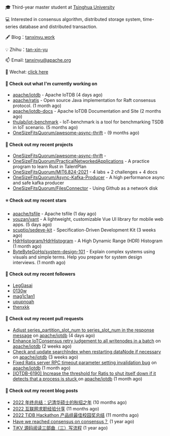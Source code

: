 🎓 Third-year master student at [Tsinghua University](https://www.tsinghua.edu.cn/)

💻 Interested in consensus algorithm, distributed storage system, time-series database and distributed transaction.

🖋 Blog：[tanxinyu.work](https://tanxinyu.work)

💡 Zhihu：[tan-xin-yu](https://www.zhihu.com/people/tan-xin-yu-22)

📫 Email: [tanxinyu@apache.org](mailto:tanxinyu@apache.org)

💬 Wechat: [click here](https://github.com/LebronAl/LebronAl/issues/1)

#### 👷 Check out what I'm currently working on

- [apache/iotdb](https://github.com/apache/iotdb) - Apache IoTDB (4 days ago)
- [apache/ratis](https://github.com/apache/ratis) - Open source Java implementation for Raft consensus protocol. (1 month ago)
- [apache/iotdb-docs](https://github.com/apache/iotdb-docs) - Apache IoTDB Documentation and Site (2 months ago)
- [thulab/iot-benchmark](https://github.com/thulab/iot-benchmark) - IoT-benchmark is a tool for benchmarking TSDB in IoT scenario. (5 months ago)
- [OneSizeFitsQuorum/awesome-async-thrift](https://github.com/OneSizeFitsQuorum/awesome-async-thrift) -  (9 months ago)

#### 🌱 Check out my recent projects

- [OneSizeFitsQuorum/awesome-async-thrift](https://github.com/OneSizeFitsQuorum/awesome-async-thrift) - 
- [OneSizeFitsQuorum/PracticalNetworkedApplications](https://github.com/OneSizeFitsQuorum/PracticalNetworkedApplications) - A practice program to learn Rust in TalentPlan
- [OneSizeFitsQuorum/MIT6.824-2021](https://github.com/OneSizeFitsQuorum/MIT6.824-2021) - 4 labs &#43; 2 challenges &#43; 4 docs
- [OneSizeFitsQuorum/Async-Kafka-Producer](https://github.com/OneSizeFitsQuorum/Async-Kafka-Producer) - A high performance async and safe kafka producer
- [OneSizeFitsQuorum/FilesConnector](https://github.com/OneSizeFitsQuorum/FilesConnector) - Using Github as a network disk

#### ⭐ Check out my recent stars

- [apache/tsfile](https://github.com/apache/tsfile) - Apache tsfile (1 day ago)
- [youzan/vant](https://github.com/youzan/vant) - A lightweight, customizable Vue UI library for mobile web apps. (5 days ago)
- [scuptio/sedeve-kit](https://github.com/scuptio/sedeve-kit) - Specification-Driven Development Kit (3 weeks ago)
- [HdrHistogram/HdrHistogram](https://github.com/HdrHistogram/HdrHistogram) - A High Dynamic Range (HDR) Histogram (1 month ago)
- [ByteByteGoHq/system-design-101](https://github.com/ByteByteGoHq/system-design-101) - Explain complex systems using visuals and simple terms. Help you prepare for system design interviews. (1 month ago)

#### 👯 Check out my recent followers

- [LegGasai](https://github.com/LegGasai)
- [0130w](https://github.com/0130w)
- [mag1c1an1](https://github.com/mag1c1an1)
- [upupnoah](https://github.com/upupnoah)
- [thenxkk](https://github.com/thenxkk)

#### 🔨 Check out my recent pull requests

- [Adjust series_partition_slot_num to series_slot_num in the response message](https://github.com/apache/iotdb/pull/11628) on [apache/iotdb](https://github.com/apache/iotdb) (4 days ago)
- [Enhance IoTConsensus retry judgement to all writenodes in a batch](https://github.com/apache/iotdb/pull/11564) on [apache/iotdb](https://github.com/apache/iotdb) (2 weeks ago)
- [Check and update searchIndex when restarting dataNode if necessary](https://github.com/apache/iotdb/pull/11510) on [apache/iotdb](https://github.com/apache/iotdb) (3 weeks ago)
- [Fixed Ratis server RPC timeout parameter setting invalidation bug](https://github.com/apache/iotdb/pull/11418) on [apache/iotdb](https://github.com/apache/iotdb) (1 month ago)
- [[IOTDB-6190] Increase the threshold for Ratis to shut itself down if it detects that a process is stuck ](https://github.com/apache/iotdb/pull/11416) on [apache/iotdb](https://github.com/apache/iotdb) (1 month ago)

#### 📜 Check out my recent blog posts

- [2022 年终总结：记清华硕士的秋招之年](https://tanxinyu.work/2022-annual-summary/) (10 months ago)
- [2022 互联网求职经验分享](https://tanxinyu.work/2022-internet-job-hunting-experience-sharing/) (11 months ago)
- [2022 TiDB Hackathon 产品组最佳校园奖总结](https://tanxinyu.work/2022-tidb-hackathon/) (11 months ago)
- [Have we reached consensus on consensus？](https://tanxinyu.work/have-we-reached-consensus-on-consensus/) (1 year ago)
- [TiKV 源码阅读三部曲（三）写流程](https://tanxinyu.work/tikv-source-code-reading-write/) (1 year ago)
